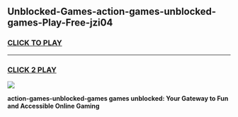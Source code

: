 
## Unblocked-Games-action-games-unblocked-games-Play-Free-jzi04
<h3>
<a href="https://premium76.site?title=action-games-unblocked-games&ref=10A">CLICK TO PLAY</a></h3>
<hr>

<h3>
<a href="https://premium76.site?title=action-games-unblocked-games&ref=10A">CLICK 2 PLAY</a>
  
</h3>

<a href="https://premium76.site?title=action-games-unblocked-games&ref=10A"><img src="https://clearcache.store/games.png"></a>


**action-games-unblocked-games games unblocked: Your Gateway to Fun and Accessible Online Gaming**
